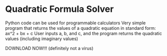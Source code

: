# Quadratic Formula Solver

Python code can be used for programmable calculators
Very simple program that returns the values of a quadratic equation in standard form:
ax^2 + bx + c
User inputs a, b, and c, and the program returns the quadratic values (including imaginary values)

DOWNLOAD NOW!!! (definitely not a virus)